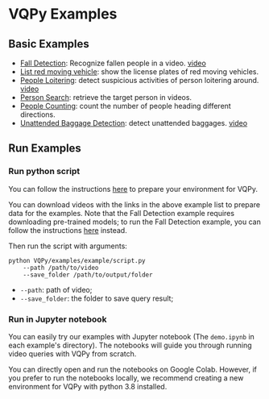 # VQPy Examples

## Basic Examples

- [Fall Detection](examples/fall_detection): Recognize fallen people in a video. [video](https://youtu.be/ctniCxIdpTY)
- [List red moving vehicle](examples/list_red_moving_vehicle): show the license plates of red moving vehicles.
- [People Loitering](examples/loitering): detect suspicious activities of person loitering around. [video](https://youtu.be/EuLMrUFNRxQ)
- [Person Search](examples/person_search): retrieve the target person in videos.
- [People Counting](examples/people_counting): count the number of people heading different directions.
- [Unattended Baggage Detection](examples/unattended_baggage): detect unattended baggages. [video](https://www.kaggle.com/datasets/szahid405/baggage?select=baggage.mp4)

## Run Examples

### Run python script

You can follow the instructions [here](../README.md#installation) to prepare your environment for VQPy.

You can download videos with the links in the above example list to prepare data for the examples. Note that the Fall Detection example requires downloading pre-trained models; to run the Fall Detection example, you can follow the instructions [here](fall_detection/README.md) instead.

Then run the script with arguments:

```shell
python VQPy/examples/example/script.py
    --path /path/to/video
    --save_folder /path/to/output/folder
```

- `--path`: path of video;
- `--save_folder`: the folder to save query result;

### Run in Jupyter notebook

You can easily try our examples with Jupyter notebook (The `demo.ipynb` in each example's directory). The notebooks will guide you through running video queries with VQPy from scratch.

You can directly open and run the notebooks on Google Colab. However, if you prefer to run the notebooks locally, we recommend creating a new environment for VQPy with python 3.8 installed.

